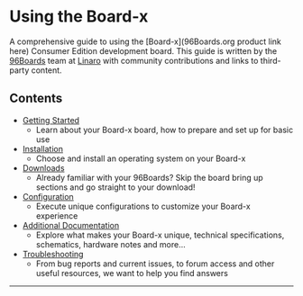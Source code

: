 # Using the Board-x

A comprehensive guide to using the [Board-x](96Boards.org product link here) Consumer Edition development board. This guide is written by the [96Boards](https://www.96boards.org) team at [Linaro](http://www.linaro.org) with community contributions and links to third-party content.

## Contents

- [Getting Started](GettingStarted/README.md)
   - Learn about your Board-x board, how to prepare and set up for basic use
- [Installation](Installation/README.md)
   - Choose and install an operating system on your Board-x
- [Downloads](Downloads/README.md)
   - Already familiar with your 96Boards? Skip the board bring up sections and go straight to your download!
- [Configuration](Configuration/README.md)
   - Execute unique configurations to customize your Board-x experience
- [Additional Documentation](AdditionalDocs/README.md)
   - Explore what makes your Board-x unique, technical specifications, schematics, hardware notes and more...
- [Troubleshooting](Troubleshooting/README.md)
   - From bug reports and current issues, to forum access and other useful resources, we want to help you find answers   


***

